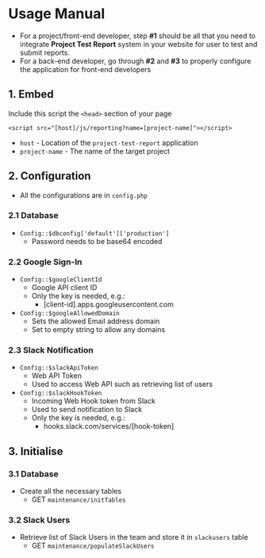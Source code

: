 # Usage Manual

- For a project/front-end developer, step __#1__ should be all that you need to integrate __Project Test Report__ system in your website for user to test and submit reports.
- For a back-end developer, go through __#2__ and __#3__ to properly configure the application for front-end developers

## 1. Embed

Include this script the `<head>` section of your page

```
<script src="[host]/js/reporting?name=[project-name]"></script>
```

- `host` - Location of the `project-test-report` application
- `project-name` - The name of the target project

## 2. Configuration

- All the configurations are in `config.php`

### 2.1 Database

- `Config::$dbconfig['default']['production']`
	- Password needs to be base64 encoded

### 2.2 Google Sign-In

- `Config::$googleClientId`
	- Google API client ID
	- Only the key is needed, e.g.:
		- [client-id].apps.googleusercontent.com
- `Config::$googleAllowedDomain`
	- Sets the allowed Email address domain
	- Set to empty string to allow any domains

### 2.3 Slack Notification

- `Config::$slackApiToken`
	- Web API Token
	- Used to access Web API such as retrieving list of users
- `Config::$slackHookToken`
	- Incoming Web Hook token from Slack
	- Used to send notification to Slack
	- Only the key is needed, e.g.:
		- hooks.slack.com/services/[hook-token]

## 3. Initialise

### 3.1 Database

- Create all the necessary tables
	- GET `maintenance/initTables`

### 3.2 Slack Users

- Retrieve list of Slack Users in the team and store it in `slackusers` table
	- GET `maintenance/populateSlackUsers`
